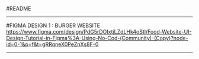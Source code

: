 #README


------------------------------------

#FIGMA DESIGN 1 : BURGER WEBSITE 
https://www.figma.com/design/PdG5rDOIxtjLZdLHk4oStl/Food-Website-UI-Design-Tutorial-in-Figma%3A-Using-No-Cod-(Community)-(Copy)?node-id=0-1&p=f&t=gRRqneX0PeZnXs8F-0

------------------------------------
